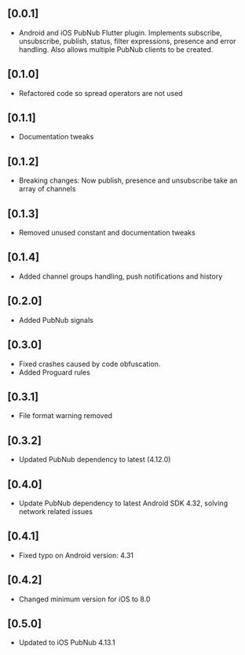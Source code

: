 ## [0.0.1]

* Android and iOS PubNub Flutter plugin. Implements subscribe, unsubscribe, publish, status, filter expressions, presence and error handling. Also allows multiple PubNub clients to be created.

## [0.1.0]

* Refactored code so spread operators are not used

## [0.1.1]

* Documentation tweaks

## [0.1.2]

* Breaking changes: Now publish, presence and unsubscribe take an array of channels

## [0.1.3]

* Removed unused constant and documentation tweaks

## [0.1.4]

* Added channel groups handling, push notifications and history

## [0.2.0]

* Added PubNub signals

## [0.3.0]

* Fixed crashes caused by code obfuscation. 
* Added Proguard rules

## [0.3.1]

* File format warning removed

## [0.3.2]

* Updated PubNub dependency to latest (4.12.0)

## [0.4.0]

* Update PubNub dependency to latest Android SDK 4.32, solving network related issues

## [0.4.1]

* Fixed typo on Android version: 4.31

## [0.4.2]

* Changed minimum version for iOS to 8.0

## [0.5.0]

* Updated to iOS PubNub 4.13.1
